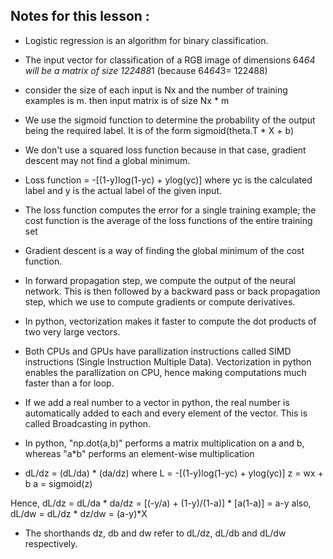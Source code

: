 <h2> Notes for this lesson : </h2>

+ Logistic regression is an algorithm for binary classification.
+ The input vector for classification of a RGB image of dimensions 64*64 will be a matrix of size 122488*1 (because 64*64*3= 122488)
+ consider the size of each input is Nx and the number of training examples is m. then input matrix is of size Nx * m
+ We use the sigmoid function to determine the probability of the output being the required label. It is of the form sigmoid(theta.T * X + b)
+ We don't use a squared loss function because in that case, gradient descent may not find a global minimum.
+ Loss function = -[(1-y)log(1-yc) + ylog(yc)] where yc is the calculated label and y is the actual label of the given input.
+ The loss function computes the error for a single training example; the cost function is the average of the loss functions of the entire training set
+ Gradient descent is a way of finding the global minimum of the cost function.
+ In forward propagation step, we compute the output of the neural network. This is then followed by a backward pass or back propagation step,
which we use to compute gradients or compute derivatives.
+ In python, vectorization makes it faster to compute the dot products of two very large vectors.
+ Both CPUs and GPUs have parallization instructions called SIMD instructions (Single Instruction Multiple Data). Vectorization in python enables the parallization on CPU, hence making computations much faster than a for loop.
+ If we add a real number to a vector in python, the real number is automatically added to each and every element of the vector. This is called Broadcasting in python.

+ In python, "np.dot(a,b)" performs a matrix multiplication on a and b, whereas "a*b" performs an element-wise multiplication

+ dL/dz = (dL/da) * (da/dz) 
where L = -[(1-y)log(1-yc) + ylog(yc)]
      z = wx + b
      a = sigmoid(z)

Hence, dL/dz = dL/da * da/dz = [(-y/a) + (1-y)/(1-a)] * [a(1-a)] = a-y 
also, dL/dw = dL/dz * dz/dw = (a-y)*X

+ The shorthands dz, db and dw refer to dL/dz, dL/db and dL/dw respectively.



